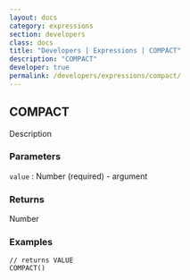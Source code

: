 ```yaml
---
layout: docs
category: expressions
section: developers
class: docs
title: "Developers | Expressions | COMPACT"
description: "COMPACT"
developer: true
permalink: /developers/expressions/compact/
---
```


## COMPACT

Description

### Parameters
`value` : Number (required) - argument

### Returns
Number

### Examples
```
// returns VALUE
COMPACT()
```
